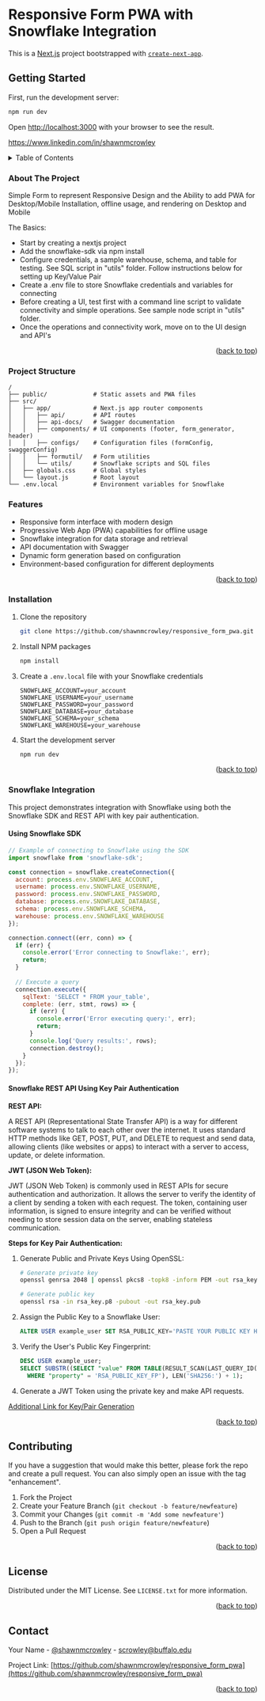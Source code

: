 # Responsive Form PWA with Snowflake Integration

This is a [Next.js](https://nextjs.org) project bootstrapped with [`create-next-app`](https://github.com/vercel/next.js/tree/canary/packages/create-next-app).

## Getting Started

First, run the development server:

```bash
npm run dev
```

Open [http://localhost:3000](http://localhost:3000) with your browser to see the result.

<a name="readme-top"></a>

https://www.linkedin.com/in/shawnmcrowley

<!-- TABLE OF CONTENTS -->
<details>
  <summary>Table of Contents</summary>
  <ol>
    <li>
      <a href="#about-the-project">About The Project</a>
    </li>
    <li><a href="#project-structure">Project Structure</a></li>
    <li><a href="#features">Features</a></li>
    <li><a href="#installation">Installation and Configuration</a></li>
    <li><a href="#snowflake-integration">Snowflake Integration</a></li>
    <li><a href="#contributing">Contributing</a></li>
    <li><a href="#license">License</a></li>
    <li><a href="#contact">Contact</a></li>
  </ol>
</details>

<!-- ABOUT THE PROJECT -->
### About The Project

Simple Form to represent Responsive Design and the Ability to add PWA for Desktop/Mobile Installation, offline usage, and rendering on Desktop and Mobile

The Basics:
* Start by creating a nextjs project
* Add the snowflake-sdk via npm install
* Configure credentials, a sample warehouse, schema, and table for testing. See SQL script in "utils" folder. Follow instructions below for setting up Key/Value Pair
* Create a .env file to store Snowflake credentials and variables for connecting
* Before creating a UI, test first with a command line script to validate connectivity and simple operations. See sample node script in "utils" folder.
* Once the operations and connectivity work, move on to the UI design and API's

<p align="right">(<a href="#readme-top">back to top</a>)</p>

### Project Structure

```
/
├── public/             # Static assets and PWA files
├── src/
│   ├── app/            # Next.js app router components
│   │   ├── api/        # API routes
│   │   ├── api-docs/   # Swagger documentation
│   │   ├── components/ # UI components (footer, form_generator, header)
│   │   ├── configs/    # Configuration files (formConfig, swaggerConfig)
│   │   ├── formutil/   # Form utilities
│   │   └── utils/      # Snowflake scripts and SQL files
│   ├── globals.css     # Global styles
│   └── layout.js       # Root layout
└── .env.local          # Environment variables for Snowflake
```

### Features

- Responsive form interface with modern design
- Progressive Web App (PWA) capabilities for offline usage
- Snowflake integration for data storage and retrieval
- API documentation with Swagger
- Dynamic form generation based on configuration
- Environment-based configuration for different deployments

<p align="right">(<a href="#readme-top">back to top</a>)</p>

### Installation

1. Clone the repository
   ```sh
   git clone https://github.com/shawnmcrowley/responsive_form_pwa.git
   ```
2. Install NPM packages
   ```sh
   npm install
   ```
3. Create a `.env.local` file with your Snowflake credentials
   ```
   SNOWFLAKE_ACCOUNT=your_account
   SNOWFLAKE_USERNAME=your_username
   SNOWFLAKE_PASSWORD=your_password
   SNOWFLAKE_DATABASE=your_database
   SNOWFLAKE_SCHEMA=your_schema
   SNOWFLAKE_WAREHOUSE=your_warehouse
   ```
4. Start the development server
   ```sh
   npm run dev
   ```

<p align="right">(<a href="#readme-top">back to top</a>)</p>

### Snowflake Integration

This project demonstrates integration with Snowflake using both the Snowflake SDK and REST API with key pair authentication.

#### Using Snowflake SDK

```javascript
// Example of connecting to Snowflake using the SDK
import snowflake from 'snowflake-sdk';

const connection = snowflake.createConnection({
  account: process.env.SNOWFLAKE_ACCOUNT,
  username: process.env.SNOWFLAKE_USERNAME,
  password: process.env.SNOWFLAKE_PASSWORD,
  database: process.env.SNOWFLAKE_DATABASE,
  schema: process.env.SNOWFLAKE_SCHEMA,
  warehouse: process.env.SNOWFLAKE_WAREHOUSE
});

connection.connect((err, conn) => {
  if (err) {
    console.error('Error connecting to Snowflake:', err);
    return;
  }
  
  // Execute a query
  connection.execute({
    sqlText: 'SELECT * FROM your_table',
    complete: (err, stmt, rows) => {
      if (err) {
        console.error('Error executing query:', err);
        return;
      }
      console.log('Query results:', rows);
      connection.destroy();
    }
  });
});
```

#### Snowflake REST API Using Key Pair Authentication

**REST API:**

A REST API (Representational State Transfer API) is a way for different software systems to talk to each other over the internet. It uses standard HTTP methods like GET, POST, PUT, and DELETE to request and send data, allowing clients (like websites or apps) to interact with a server to access, update, or delete information.

**JWT (JSON Web Token):**

JWT (JSON Web Token) is commonly used in REST APIs for secure authentication and authorization. It allows the server to verify the identity of a client by sending a token with each request. The token, containing user information, is signed to ensure integrity and can be verified without needing to store session data on the server, enabling stateless communication.

**Steps for Key Pair Authentication:**

1. Generate Public and Private Keys Using OpenSSL:

   ```bash
   # Generate private key
   openssl genrsa 2048 | openssl pkcs8 -topk8 -inform PEM -out rsa_key.p8 -nocrypt
   
   # Generate public key
   openssl rsa -in rsa_key.p8 -pubout -out rsa_key.pub
   ```

2. Assign the Public Key to a Snowflake User:

   ```sql
   ALTER USER example_user SET RSA_PUBLIC_KEY='PASTE YOUR PUBLIC KEY HERE';
   ```

3. Verify the User's Public Key Fingerprint:

   ```sql
   DESC USER example_user;
   SELECT SUBSTR((SELECT "value" FROM TABLE(RESULT_SCAN(LAST_QUERY_ID()))
     WHERE "property" = 'RSA_PUBLIC_KEY_FP'), LEN('SHA256:') + 1);
   ```

4. Generate a JWT Token using the private key and make API requests.

<p><a href="https://select.dev/docs/snowflake-developer-guide/snowflake-key-pair">Additional Link for Key/Pair Generation</a></p>

<p align="right">(<a href="#readme-top">back to top</a>)</p>

<!-- CONTRIBUTING -->
## Contributing

If you have a suggestion that would make this better, please fork the repo and create a pull request. You can also simply open an issue with the tag "enhancement".

1. Fork the Project
2. Create your Feature Branch (`git checkout -b feature/newfeature`)
3. Commit your Changes (`git commit -m 'Add some newfeature'`)
4. Push to the Branch (`git push origin feature/newfeature`)
5. Open a Pull Request

<p align="right">(<a href="#readme-top">back to top</a>)</p>

<!-- LICENSE -->
## License

Distributed under the MIT License. See `LICENSE.txt` for more information.

<p align="right">(<a href="#readme-top">back to top</a>)</p>

<!-- CONTACT -->
## Contact

Your Name - [@shawnmcrowley](https://twitter.com/shawnmcrowley) - scrowley@buffalo.edu

Project Link: [https://github.com/shawnmcrowley/responsive_form_pwa](https://github.com/shawnmcrowley/responsive_form_pwa)

<p align="right">(<a href="#readme-top">back to top</a>)</p>